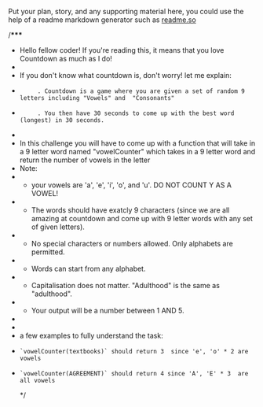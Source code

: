 Put your plan, story, and any supporting material here, you could use the help of a readme markdown generator such as [readme.so](https://readme.so/)

/**************************************\*\*\***************************************

- Hello fellow coder! If you're reading this, it means that you love Countdown as much as I do!
-
- If you don't know what countdown is, don't worry! let me explain:
-          . Countdown is a game where you are given a set of random 9 letters including "Vowels" and  "Consonants"
-          . You then have 30 seconds to come up with the best word (longest) in 30 seconds.
-
- In this challenge you will have to come up with a function that will take in a 9 letter word named "vowelCounter" which takes in a 9 letter word and return the number of vowels in the letter
- Note:
- - your vowels are 'a', 'e', 'i', 'o', and 'u'. DO NOT COUNT Y AS A VOWEL!
- - The words should have exatcly 9 characters (since we are all amazing at countdown and come up with 9 letter words with any set of given letters).
- - No special characters or numbers allowed. Only alphabets are permitted.
- - Words can start from any alphabet.
- - Capitalisation does not matter. "Adulthood" is the same as "adulthood".
- - Your output will be a number between 1 AND 5.
-
-
- a few examples to fully understand the task:
-     `vowelCounter(textbooks)` should return 3  since 'e', 'o' * 2 are vowels
-     `vowelCounter(AGREEMENT)` should return 4 since 'A', 'E' * 3  are all vowels
  \*/
